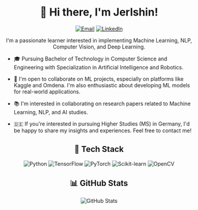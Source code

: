 <h1 align="center">👋 Hi there, I'm Jerlshin!</h1>
<p align="center">
  <a href="mailto:jerlshin.official008@gmail.com"><img src="https://img.shields.io/badge/Email-jerlshin.official008%40gmail.com-blue?style=flat-square&logo=gmail" alt="Email"></a>
  <a href="https://www.linkedin.com/in/jerlshin/" target="_blank"><img src="https://img.shields.io/badge/LinkedIn-Jerlshin-blue?style=flat-square&logo=linkedin" alt="LinkedIn"></a>
</p>

<p align="center">I'm a passionate learner interested in implementing Machine Learning, NLP, Computer Vision, and Deep Learning.</p>

- 🎓 Pursuing Bachelor of Technology in Computer Science and Engineering with Specialization in Artificial Intelligence and Robotics.

- 🤝 I'm open to collaborate on ML projects, especially on platforms like Kaggle and Omdena. I'm also enthusiastic about developing ML models for real-world applications.

- 📚 I'm interested in collaborating on research papers related to Machine Learning, NLP, and AI studies.

- 🇩🇪 If you're interested in pursuing Higher Studies (MS) in Germany, I'd be happy to share my insights and experiences. Feel free to contact me!

<h2 align="center">🔭 Tech Stack</h2>
<p align="center">
  <img src="https://img.shields.io/badge/-Python-3776AB?style=flat-square&logo=python&logoColor=white" alt="Python">
  <img src="https://img.shields.io/badge/-TensorFlow-FF6F00?style=flat-square&logo=tensorflow&logoColor=white" alt="TensorFlow">
  <img src="https://img.shields.io/badge/-PyTorch-EE4C2C?style=flat-square&logo=pytorch&logoColor=white" alt="PyTorch">
  <img src="https://img.shields.io/badge/-Scikit--learn-F7931E?style=flat-square&logo=scikit-learn&logoColor=white" alt="Scikit-learn">
  <img src="https://img.shields.io/badge/-OpenCV-5C3EE8?style=flat-square&logo=opencv&logoColor=white" alt="OpenCV">
</p>

<h2 align="center">📊 GitHub Stats</h2>
<p align="center">
  <img src="https://github-readme-stats.vercel.app/api?username=Jerlshin&show_icons=true&count_private=true&hide=contribs,prs&theme=radical" alt="GitHub Stats">
</p>

<!---
Jerlshin/Jerlshin is a ✨ special ✨ repository because its `README.md` (this file) appears on your GitHub profile.
You can click the Preview link to take a look at your changes.
--->
